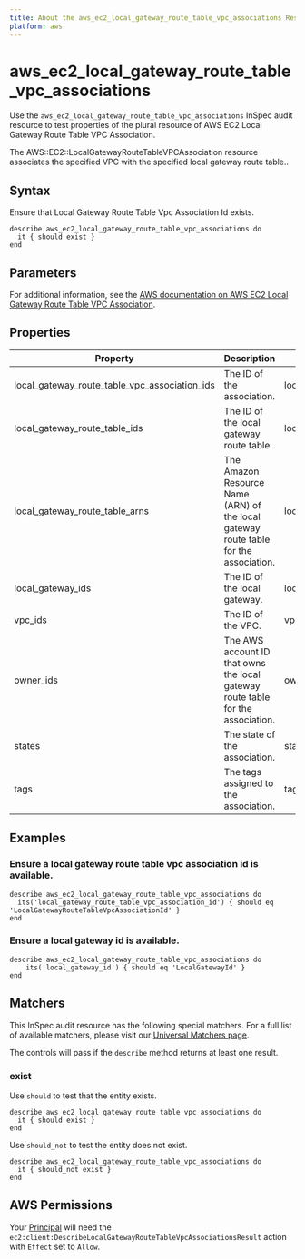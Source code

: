 ```yaml
---
title: About the aws_ec2_local_gateway_route_table_vpc_associations Resource
platform: aws
---
```


# aws_ec2_local_gateway_route_table_vpc_associations

Use the `aws_ec2_local_gateway_route_table_vpc_associations` InSpec audit resource to test properties of the plural resource of AWS EC2 Local Gateway Route Table VPC Association.

The AWS::EC2::LocalGatewayRouteTableVPCAssociation resource associates the specified VPC with the specified local gateway route table..

## Syntax

Ensure that Local Gateway Route Table Vpc Association Id exists.

    describe aws_ec2_local_gateway_route_table_vpc_associations do
      it { should exist }
    end


## Parameters

For additional information, see the [AWS documentation on AWS EC2 Local Gateway Route Table VPC Association](https://docs.aws.amazon.com/AWSCloudFormation/latest/UserGuide/aws-resource-ec2-localgatewayroutetablevpcassociation.html).

## Properties

| Property | Description | Field | 
| --- | --- | --- |
| local_gateway_route_table_vpc_association_ids | The ID of the association. | local_gateway_route_table_vpc_association_id |
| local_gateway_route_table_ids | The ID of the local gateway route table. | local_gateway_route_table_id |
| local_gateway_route_table_arns | The Amazon Resource Name (ARN) of the local gateway route table for the association. | local_gateway_route_table_arn |
| local_gateway_ids | The ID of the local gateway. | local_gateway_id |
| vpc_ids | The ID of the VPC. | vpc_id |
| owner_ids | The AWS account ID that owns the local gateway route table for the association. | owner_id |
| states | The state of the association. | state |
| tags | The tags assigned to the association. | tags |

## Examples

### Ensure a local gateway route table vpc association id is available.
    describe aws_ec2_local_gateway_route_table_vpc_associations do
      its('local_gateway_route_table_vpc_association_id') { should eq 'LocalGatewayRouteTableVpcAssociationId' }
    end

### Ensure a local gateway id is available.
    describe aws_ec2_local_gateway_route_table_vpc_associations do
        its('local_gateway_id') { should eq 'LocalGatewayId' }
    end

## Matchers

This InSpec audit resource has the following special matchers. For a full list of available matchers, please visit our [Universal Matchers page](https://www.inspec.io/docs/reference/matchers/).

The controls will pass if the `describe` method returns at least one result.

### exist


Use `should` to test that the entity exists.

    describe aws_ec2_local_gateway_route_table_vpc_associations do
      it { should exist }
    end

Use `should_not` to test the entity does not exist.

    describe aws_ec2_local_gateway_route_table_vpc_associations do
      it { should_not exist }
    end

## AWS Permissions

Your [Principal](https://docs.aws.amazon.com/IAM/latest/UserGuide/intro-structure.html#intro-structure-principal) will need the `ec2:client:DescribeLocalGatewayRouteTableVpcAssociationsResult` action with `Effect` set to `Allow`.
